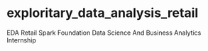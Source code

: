 # exploritary_data_analysis_retail
EDA Retail
Spark Foundation Data Science And Business Analytics Internship
